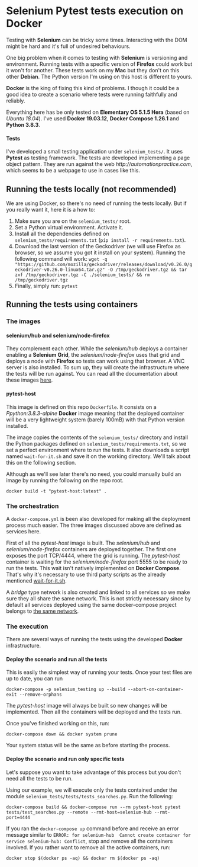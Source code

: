 # Selenium Pytest tests execution on Docker
Testing with **Selenium** can be tricky some times. Interacting with the DOM might be hard and it's full of undesired
behaviours.

One big problem when it comes to testing with **Selenium** is versioning and environment. Running tests with a specific
version of **Firefox** could work but it won't for another. These tests work on my **Mac** but they don't on this other **Debian**. The Python version I'm using on this host is different to yours.

**Docker** is the king of fixing this kind of problems. I though it could be a good idea to create a scenario where
tests were running faithfully and reliably.

Everything here has be only tested on **Elementary OS 5.1.5 Hera** (based on _Ubuntu 18.04_). I've used
**Docker 19.03.12**, **Docker Compose 1.26.1** and **Python 3.8.3**.

#### Tests
I've developed a small testing application under `selenium_tests/`. It uses **Pytest** as testing framework.
The tests are developed implementing a page object pattern.
They are run against the web _http://automationpractice.com_, which seems to be a webpage to use in cases like this.

## Running the tests locally (not recommended)
We are using Docker, so there's no need of running the tests locally. But if you really want it, here it is a how to:

1) Make sure you are on the `selenium_tests/` root.
2) Set a Python virtual environment. Activate it.
3) Install all the dependencies defined on `selenium_tests/requirements.txt` (`pip install -r requirements.txt`).
4) Download the last version of the Geckodriver (we will use Firefox as browser, so we assume you got it install on your system).
Running the following command will work:
`
wget -q "https://github.com/mozilla/geckodriver/releases/download/v0.26.0/geckodriver-v0.26.0-linux64.tar.gz" -O /tmp/geckodriver.tgz && tar zxf /tmp/geckodriver.tgz -C ./selenium_tests/ && rm /tmp/geckodriver.tgz
`
5) Finally, simply run: `pytest`

## Running the tests using containers
### The images
#### selenium/hub and selenium/node-firefox
They complement each other. While the _selenium/hub_ deploys a container enabling a **Selenium Grid**, the
_selenium/node-firefox_ uses that grid and deploys a node with **Firefox** so tests can work using that browser.
A VNC server is also installed. To sum up, they will create the infrastructure where the tests will be run against.
You can read all the documentation about these images [here](https://github.com/SeleniumHQ/docker-selenium).

#### pytest-host
This image is defined on this repo `Dockerfile`. It consists on a _Ppython:3.8.3-alpine_ **Docker** image meaning that
the deployed container will be a very lightweight system (barely 100mB) with that Python version installed.

The image copies the contents of the `selenium_tests/` directory and install the Python packages defined on
`selenium_tests/requirements.txt`, so we set a perfect environment where to run the tests. It also downloads a script
named `wait-for-it.sh` and save it on the working directory. We'll talk about this on the following section.

Although as we'll see later there's no need, you could manually build an image by running the following on the repo root.
```
docker build -t "pytest-host:latest" .
```

### The orchestration
A `docker-compose.yml` is been also developed for making all the deployment process much easier. The three images
discussed above are defined as services here.

First of all the _pytest-host_ image is built. The _selenium/hub_ and _selenium/node-firefox_ containers are deployed
together. The first one exposes the port TCP/4444, where the grid is running. The _pytest-host_ container is waiting for the 
_selenium/node-firefox_ port 5555 to be ready to run the tests. This wait isn't natively implemented on **Docker Compose**.
That's why it's necessary to use third party scripts as the already mentioned
[wait-for-it.sh](https://github.com/vishnubob/wait-for-it).

A _bridge_ type network is also created and linked to all services so we make sure they all share the same network.
This is not strictly necessary since by default all services deployed using the same docker-compose project belongs to
[the same network](https://docs.docker.com/compose/networking/).

### The execution
There are several ways of running the tests using the developed **Docker** infrastructure.

#### Deploy the scenario and run all the tests
This is easily the simplest way of running your tests. Once your test files are up to date, you can run
```
docker-compose -p selenium_testing up --build --abort-on-container-exit --remove-orphans 
```
The _pytest-host_ image will always be built so new changes will be implemented. Then all the containers will be
deployed and the tests run.

Once you've finished working on this, run:
```
docker-compose down && docker system prune
```

Your system status will be the same as before starting the process.

#### Deploy the scenario and run only specific tests
Let's suppose you want to take advantage of this process but you don't need all the tests to be run.

Using our example, we will execute only the tests contained under the module `selenium_tests/tests/tests_searches.py`.
Run the following:
```
docker-compose build && docker-compose run --rm pytest-host pytest tests/test_searches.py --remote --rmt-host=selenium-hub --rmt-port=4444
```

If you ran the `docker-compose up` command before and receive an error message similar to
`ERROR: for selenium-hub  Cannot create container for service selenium-hub: Conflict`, stop and remove all the
containers involved. If you rather want to remove all the active containers, run:
```
docker stop $(docker ps -aq) && docker rm $(docker ps -aq)
```

